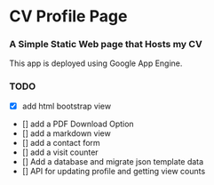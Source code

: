# CV Profile Page

### A Simple Static Web page that Hosts my CV

This app is deployed using Google App Engine.

### TODO

- [X] add html bootstrap view
- [] add a PDF Download Option
- [] add a markdown view
- [] add a contact form
- [] add a visit counter
- [] Add a database and migrate json template data
- [] API for updating profile and getting view counts